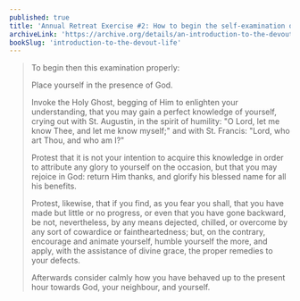 ```yaml
---
published: true
title: 'Annual Retreat Exercise #2: How to begin the self-examination of the annual spiritual exercises'
archiveLink: 'https://archive.org/details/an-introduction-to-the-devout-life/page/267?view=theater'
bookSlug: 'introduction-to-the-devout-life'
---
```


> To begin then this examination properly:
>
> Place yourself in the presence of God.
>
> Invoke the Holy Ghost, begging of Him to enlighten your understanding, that you may gain a perfect knowledge of yourself, crying out with St. Augustin, in the spirit of humility: "O Lord, let me know Thee, and let me know myself;" and with St. Francis: "Lord, who art Thou, and who am I?"
>
> Protest that it is not your intention to acquire this knowledge in order to attribute any glory to yourself on the occasion, but that you may rejoice in God: return Him thanks, and glorify his blessed name for all his benefits.
>
> Protest, likewise, that if you find, as you fear you shall, that you have made but little or no progress, or even that you have gone backward, be not, nevertheless, by any means dejected, chilled, or overcome by any sort of cowardice or faintheartedness; but, on the contrary, encourage and animate yourself, humble yourself the more, and apply, with the assistance of divine grace, the proper remedies to your defects.
>
> Afterwards consider calmly how you have behaved up to the present hour towards God, your neighbour, and yourself.
